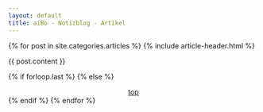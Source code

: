 ```yaml
---
layout: default
title: aiBo - Notizblog - Artikel
---
```

{% for post in site.categories.articles %}
  {% include article-header.html %}

  {{ post.content }}

  {% if forloop.last %}
  {% else %}
<footer>
  <center>
    <a href="#">top</a>
  </center>
</footer>
  {% endif %}
{% endfor %}
